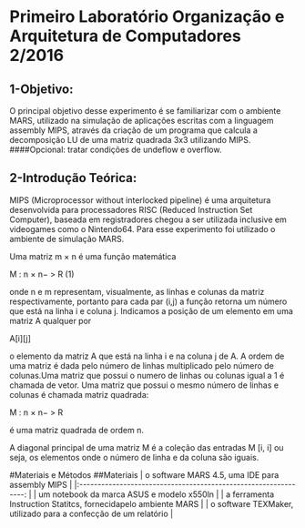 # Primeiro Laboratório Organização e Arquitetura de Computadores 2/2016


## 1-Objetivo:
O principal objetivo desse experimento é se familiarizar com o ambiente MARS, utilizado na simulação de aplicações escritas com a linguagem assembly MIPS, através da criação de um programa que calcula a decomposição LU de uma matriz quadrada 3x3 utilizando MIPS.
####Opcional: tratar condições de undeflow e overflow.
## 2-Introdução Teórica:
MIPS (Microprocessor without interlocked pipeline) é uma arquitetura desenvolvida para processadores RISC (Reduced Instruction Set Computer), baseada em registradores chegou a ser utilizada inclusive em videogames como o Nintendo64. Para esse experimento foi utilizado o ambiente de simulação MARS.

Uma matriz m × n é uma função matemática

M : n × n− > R (1)

onde n e m representam, visualmente, as linhas e colunas da matriz respectivamente, portanto para cada par (i,j) a função retorna um número que está na linha i e coluna j. Indicamos a posição de um elemento em uma matriz A qualquer por 

A[i][j]

o elemento da matriz A que está na linha i e na coluna j de A. A ordem de uma matriz é dada pelo número de linhas multiplicado pelo número de colunas.Uma matriz que possui o numero de linhas ou colunas igual a 1 é chamada de vetor.
Uma matriz que possui o mesmo número de linhas e colunas é chamada matriz quadrada:

M : n × n− > R

é uma matriz quadrada de ordem n.

A diagonal principal de uma matriz M é a coleção das entradas M [i, i] ou seja, os elementos onde o número de linha e da coluna são iguais.

#Materiais e Métodos
##Materiais
|         o software MARS 4.5, uma IDE para assembly MIPS         	|
|:---------------------------------------------------------------:	|
|            um notebook da marca ASUS e modelo x550ln            	|
| a ferramenta Instruction Statitcs, fornecidapelo ambiente MARS  	|
| o software TEXMaker, utilizado para a confecção de um relatório 	|
